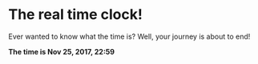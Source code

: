 # The real time clock!

Ever wanted to know what the time is? Well, your journey is about to end!

**The time is Nov 25, 2017, 22:59**